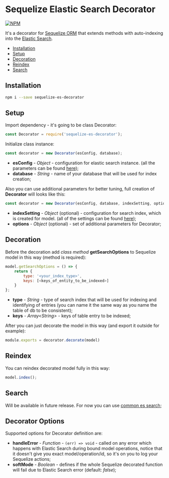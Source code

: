 # Sequelize Elastic Search Decorator

[![NPM](https://nodei.co/npm/sequelize-es-decorator.png)](https://nodei.co/npm/sequelize-es-decorator/)

It's a decorator for [Sequelize ORM](https://www.npmjs.com/package/sequelize) that extends methods with auto-indexing into the [Elastic Search](https://www.npmjs.com/package/elasticsearch).

- [Installation](#installation)
- [Setup](#setup)
- [Decoration](#decoration)
- [Reindex](#reindex)
- [Search](#search)

## Installation

```bash
npm i --save sequelize-es-decorator
```

## Setup

Import dependency - it's going to be class Decorator:

``` javascript
const Decorator = require('sequelize-es-decorator');
```

Initialize class instance:

``` javascript
const decorator = new Decorator(esConfig, database);
```

* **esConfig** - _Object_ - configuration for elastic search instance. (all the parameters can be found [here](https://www.elastic.co/guide/en/elasticsearch/client/javascript-api/current/configuration.html));
* **database** - _String_ - name of your database that will be used for index creation;

Also you can use additional parameters for better tuning, full creation of **Decorator** will looks like this:

```javascript
const decorator = new Decorator(esConfig, database, indexSetting, options);
```

* **indexSetting** - _Object_ (optional) - configuration for search index, which is created for model. (all of the settings can be found [here](https://www.elastic.co/guide/en/elasticsearch/reference/current/index-modules.html));
* **options** - _Object_ (optional) - set of additional parameters for Decorator;

## Decoration

Before the decoration add _class method_ **getSearchOptions** to Sequelize model in this way (method is required):

``` javascript
model.getSearchOptions = () => {
    return {
        type: '<your_index_type>',
        keys: [<keys_of_entity_to_be_indexed>]
    }
};
```

* **type** - _String_ - type of search index that will be used for indexing and identifying of entries (you can name it the same way as you name the table of db to be consistent);
* **keys** - _Array\<String\>_ - keys of table entry to be indexed;

After you can just decorate the model in this way (and export it outside for example):

``` javascript
module.exports = decorator.decorate(model)
```

## Reindex

You can reindex decorated model fully in this way:

``` javascript
model.index();
```

## Search

Will be available in future release. For now you can use [common es search](https://www.elastic.co/guide/en/elasticsearch/client/javascript-api/current/api-reference.html#api-search);


## Decorator Options

Supported options for Decorator definition are:

* **handleError** - _Function_ - `(err) => void` - called on any error which happens with Elastic Search during bound model operations, notice that it doesn't give you exact model/operation/id, so it's on you to log your Sequelize actions;
* **softMode**  - _Boolean_ - defines if the whole Sequelize decorated function will fail due to Elastic Search error (default: _false_);
